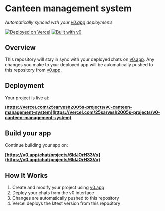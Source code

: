 # Canteen management system

*Automatically synced with your [v0.app](https://v0.app) deployments*

[![Deployed on Vercel](https://img.shields.io/badge/Deployed%20on-Vercel-black?style=for-the-badge&logo=vercel)](https://vercel.com/25sarvesh2005s-projects/v0-canteen-management-system)
[![Built with v0](https://img.shields.io/badge/Built%20with-v0.app-black?style=for-the-badge)](https://v0.app/chat/projects/6ldJOrH33Vx)

## Overview

This repository will stay in sync with your deployed chats on [v0.app](https://v0.app).
Any changes you make to your deployed app will be automatically pushed to this repository from [v0.app](https://v0.app).

## Deployment

Your project is live at:

**[https://vercel.com/25sarvesh2005s-projects/v0-canteen-management-system](https://vercel.com/25sarvesh2005s-projects/v0-canteen-management-system)**

## Build your app

Continue building your app on:

**[https://v0.app/chat/projects/6ldJOrH33Vx](https://v0.app/chat/projects/6ldJOrH33Vx)**

## How It Works

1. Create and modify your project using [v0.app](https://v0.app)
2. Deploy your chats from the v0 interface
3. Changes are automatically pushed to this repository
4. Vercel deploys the latest version from this repository